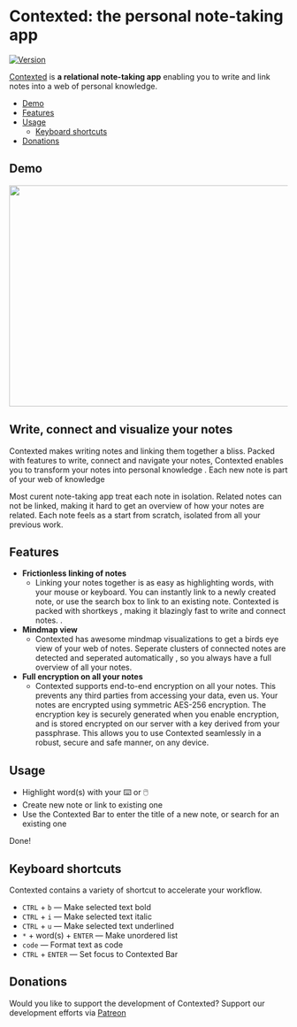 <!-- <div align="center">
    <img src="#" width="200" height="200">
</div> -->

Contexted: the personal note-taking app
=======

[![Version](https://img.shields.io/github/release/contextedio/contexted.svg)](https://github.com/contextedio/contexted/releases)  

[Contexted](https://contexted.io) is **a relational note-taking app** enabling you to write and link notes into a web of personal knowledge.

<!-- MarkdownTOC autolink="true" bracket="round" depth="3" autoanchor="true" -->

- [Demo](#demo)
- [Features](#features)
- [Usage](#usage)
    - [Keyboard shortcuts](#shortcuts)
- [Donations](#donations)


<!-- /MarkdownTOC -->

<a name="demo"></a>
Demo
--------

<div align="center">
    <img src="https://contexted.io/_nuxt/img/723a13e.gif" width="688" height="400">
</div>

## Write, connect and visualize your notes 
Contexted makes writing notes and linking them together a bliss. Packed with features to write, connect and navigate your notes, Contexted enables you to transform your notes into personal knowledge . Each new note is part of your web of knowledge

Most curent note-taking app treat each note in isolation. Related notes can not be linked, making it hard to get an overview of how your notes are related. Each note feels as a start from scratch, isolated from all your previous work. 

<a name="features"></a>
Features
--------

- **Frictionless linking of notes** 
    - Linking your notes together is as easy as highlighting words, with your mouse or keyboard. You can instantly link to a newly created note, or use the search box to link to an existing note. Contexted is packed with shortkeys , making it blazingly fast to write and connect notes. .
- **Mindmap view** 
    - Contexted has awesome mindmap visualizations to get a birds eye view of your web of notes. Seperate clusters of connected notes are detected and seperated automatically , so you always have a full overview of all your notes. 
- **Full encryption on all your notes** 
    - Contexted supports end-to-end encryption on all your notes. This prevents any third parties from accessing your data, even us. Your notes are encrypted using symmetric AES-256 encryption. The encryption key is securely generated when you enable encryption, and is stored encrypted on our server with a key derived from your passphrase. This allows you to use Contexted seamlessly in a robust, secure and safe manner, on any device. 

<a name="usage"></a>
Usage
----

- Highlight word(s) with your ⌨️ or 🖱️
- Create new note or link to existing one
- Use the Contexted Bar to enter the title of a new note, or search for an existing one

Done!

<a name="shortcuts"></a>
## Keyboard shortcuts
Contexted contains a variety of shortcut to accelerate your workflow.

- `CTRL` + `b` — Make selected text bold
- `CTRL` + `i` — Make selected text italic
- `CTRL` + `u` — Make selected text underlined
- `*` + word(s) + `ENTER` — Make unordered list
-  ``code`` — Format text as code
- `CTRL` + `ENTER` — Set focus to Contexted Bar
  

<a name="donations"></a>
Donations
----

Would you like to support the development of Contexted? Support our development efforts via [Patreon](https://www.patreon.com/contexted)

